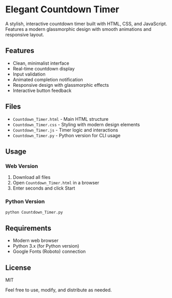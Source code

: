 # Elegant Countdown Timer

A stylish, interactive countdown timer built with HTML, CSS, and JavaScript. Features a modern glassmorphic design with smooth animations and responsive layout.

## Features

- Clean, minimalist interface
- Real-time countdown display
- Input validation
- Animated completion notification
- Responsive design with glassmorphic effects
- Interactive button feedback

## Files

- `Countdown_Timer.html` - Main HTML structure
- `Countdown_Timer.css` - Styling with modern design elements
- `Countdown_Timer.js` - Timer logic and interactions
- `Countdown_Timer.py` - Python version for CLI usage

## Usage

### Web Version
1. Download all files
2. Open `Countdown_Timer.html` in a browser
3. Enter seconds and click Start

### Python Version
```bash
python Countdown_Timer.py
```

## Requirements

- Modern web browser
- Python 3.x (for Python version)
- Google Fonts (Roboto) connection

## License

MIT

Feel free to use, modify, and distribute as needed.
